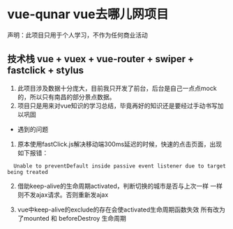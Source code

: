 # vue-qunar vue去哪儿网项目
声明：此项目只用于个人学习，不作为任何商业活动

## 技术栈 vue + vuex + vue-router + swiper + fastclick + stylus

1. 此项目涉及数据十分庞大，目前我只开发了前台，后台是自己一点点mock的，所以只有南昌的部分景点数据。
2. 项目只是用来对vue知识的学习总结，毕竟再好的知识还是要经过手动书写加以巩固

- 遇到的问题
1. 原本使用fastClick.js解决移动端300ms延迟的时候，快速的点击页面，出现如下报错：
```
  Unable to preventDefault inside passive event listener due to target being treated
```

2. 借助keep-alive的生命周期activated，判断切换的城市是否与上次一样
一样则不发ajax请求。否则重新发ajax


3. vue中keep-alive的exclude的存在会使activated生命周期函数失效
所有改为了mounted 和 beforeDestroy 生命周期